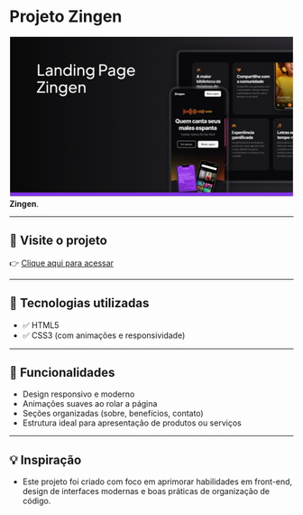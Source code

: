 # Projeto Zingen

![Preview do Projeto](assets/mockup-zingen.png) **Zingen**.

---

## 📌 Visite o projeto

👉 [Clique aqui para acessar](https://lorenzopvoid.github.io/projeto-zingen/)

---


## 🚀 Tecnologias utilizadas

- ✅ HTML5
- ✅ CSS3 (com animações e responsividade)

---

## 🎯 Funcionalidades

- Design responsivo e moderno
- Animações suaves ao rolar a página
- Seções organizadas (sobre, benefícios, contato)
- Estrutura ideal para apresentação de produtos ou serviços

---

## 💡 Inspiração

- Este projeto foi criado com foco em aprimorar habilidades em front-end, design de interfaces modernas e boas práticas de organização de código.